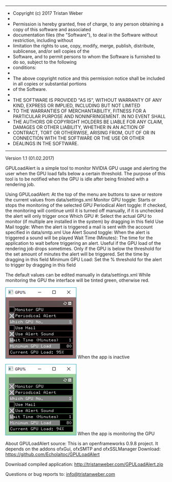 ***************************************************************************************************************
* Copyright (c) 2017 Tristan Weber
*
* Permission is hereby granted, free of charge, to any person obtaining a copy of this software and associated
* documentation files (the "Software"), to deal in the Software without restriction, including without
* limitation the rights to use, copy, modify, merge, publish, distribute, sublicense, and/or sell copies of the
* Software, and to permit persons to whom the Software is furnished to do so, subject to the following
* conditions:
* 
* The above copyright notice and this permission notice shall be included in all copies or substantial portions
* of the Software.
* 
* THE SOFTWARE IS PROVIDED "AS IS", WITHOUT WARRANTY OF ANY KIND, EXPRESS OR IMPLIED, INCLUDING BUT NOT LIMITED
* TO THE WARRANTIES OF MERCHANTABILITY, FITNESS FOR A PARTICULAR PURPOSE AND NONINFRINGEMENT. IN NO EVENT SHALL
* THE AUTHORS OR COPYRIGHT HOLDERS BE LIABLE FOR ANY CLAIM, DAMAGES OR OTHER LIABILITY, WHETHER IN AN ACTION OF
* CONTRACT, TORT OR OTHERWISE, ARISING FROM, OUT OF OR IN CONNECTION WITH THE SOFTWARE OR THE USE OR OTHER
* DEALINGS IN THE SOFTWARE.
***************************************************************************************************************

Version 1.1 (01.02.2017)

GPULoadAlert is a simple tool to monitor NVIDIA GPU usage and alerting the user when the GPU load falls below a 
certain threshold. The purpose of this tool is to be notified when the GPU is idle after being finished with a
rendering job.


Using GPULoadAlert:
At the top of the menu are buttons to save or restore the current values from data/settings.xml
Monitor GPU toggle: Starts or stops the monitoring of the selected GPU
Periodical Alert toggle: If checked, the monitoring will continue until it is turned off manually, if it is
unchecked the alert will only trigger once
Which GPU #: Select the actual GPU to monitor (if multiple are installed in the system) by dragging in this
field
Use Mail toggle: When the alert is triggered a mail is sent with the account specified in data/smtp.xml
Use Alert Sound toggle: When the alert is triggered a sound will be played
Wait Time (Minutes): The time for the application to wait before triggering an alert. Useful if the GPU load of
the rendering job drops sometimes. Only if the GPU is below the threshold for the set amount of minutes the
alert will be triggered. Set the time by dragging in this field
Minimum GPU Load: Set the % threshold for the alert to trigger by dragging in this field

The default values can be edited manually in data/settings.xml
While monitoring the GPU the interface will be tinted green, otherwise red.


![App screenshot when inactive](https://raw.githubusercontent.com/Echolaitoc/GPULoadAlert/master/inactive.png)
When the app is inactive

![App screenshot when active](https://raw.githubusercontent.com/Echolaitoc/GPULoadAlert/master/active.png)
When the app is monitoring the GPU

About GPULoadAlert source:
This is an openframeworks 0.9.8 project. It depends on the addons ofxGui, ofxSMTP and ofxSSLManager
Download: https://github.com/Echolaitoc/GPULoadAlert

Download compiled application: http://tristanweber.com/GPULoadAlert.zip

Questions or bug reports to: info@tristanweber.com